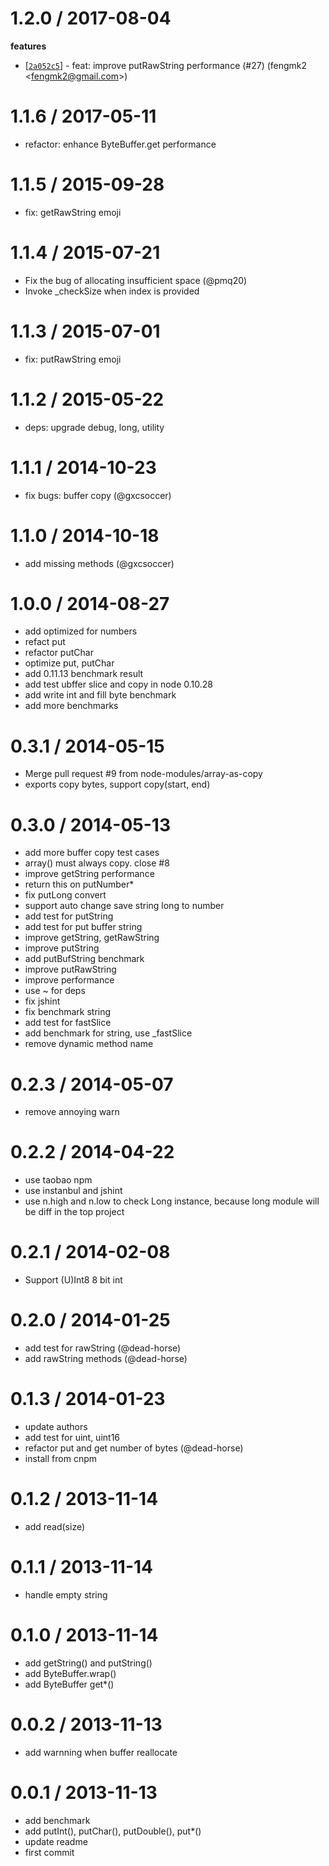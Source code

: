 
1.2.0 / 2017-08-04
==================

**features**
  * [[`2a052c5`](http://github.com/node-modules/byte/commit/2a052c55c065120a508c98e4595bc11f0c96275a)] - feat: improve putRawString performance (#27) (fengmk2 <<fengmk2@gmail.com>>)

1.1.6 / 2017-05-11
==================

  * refactor: enhance ByteBuffer.get performance

1.1.5 / 2015-09-28
==================

  * fix: getRawString emoji

1.1.4 / 2015-07-21
==================

 * Fix the bug of allocating insufficient space (@pmq20)
 * Invoke _checkSize when index is provided

1.1.3 / 2015-07-01
==================

 * fix: putRawString emoji

1.1.2 / 2015-05-22
==================

 * deps: upgrade debug, long, utility

1.1.1 / 2014-10-23
==================

 * fix bugs: buffer copy (@gxcsoccer)

1.1.0 / 2014-10-18
==================

 * add missing methods (@gxcsoccer)

1.0.0 / 2014-08-27
==================

 * add optimized for numbers
 * refact put
 * refactor putChar
 * optimize put, putChar
 * add 0.11.13 benchmark result
 * add test ubffer slice and copy in node 0.10.28
 * add write int and fill byte benchmark
 * add more benchmarks

0.3.1 / 2014-05-15
==================

  * Merge pull request #9 from node-modules/array-as-copy
  * exports copy bytes, support copy(start, end)

0.3.0 / 2014-05-13
==================

 * add more buffer copy test cases
 * array() must always copy. close #8
 * improve getString performance
 * return this on putNumber*
 * fix putLong convert
 * support auto change save string long to number
 * add test for putString
 * add test for put buffer string
 * improve getString, getRawString
 * improve putString
 * add putBufString benchmark
 * improve putRawString
 * improve performance
 * use ~ for deps
 * fix jshint
 * fix benchmark string
 * add test for fastSlice
 * add benchmark for string, use _fastSlice
 * remove dynamic method name

0.2.3 / 2014-05-07 
==================

  * remove annoying warn

0.2.2 / 2014-04-22
==================

 * use taobao npm
 * use instanbul and jshint
 * use n.high and n.low to check Long instance, because long module will be diff in the top project

0.2.1 / 2014-02-08 
==================

  * Support (U)Int8 8 bit int

0.2.0 / 2014-01-25 
==================

  * add test for rawString (@dead-horse)
  * add rawString methods (@dead-horse)

0.1.3 / 2014-01-23 
==================

  * update authors
  * add test for uint, uint16
  * refactor put and get number of bytes (@dead-horse)
  * install from cnpm

0.1.2 / 2013-11-14 
==================

  * add read(size)

0.1.1 / 2013-11-14 
==================

  * handle empty string

0.1.0 / 2013-11-14 
==================

  * add getString() and putString()
  * add ByteBuffer.wrap()
  * add ByteBuffer get*()

0.0.2 / 2013-11-13 
==================

  * add warnning when buffer reallocate

0.0.1 / 2013-11-13 
==================

  * add benchmark
  * add putInt(), putChar(), putDouble(), put*()
  * update readme
  * first commit
